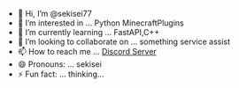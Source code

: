 - 👋 Hi, I’m @sekisei77
- 👀 I’m interested in ... Python MinecraftPlugins
- 🌱 I’m currently learning ... FastAPI,C++
- 💞️ I’m looking to collaborate on ... something service assist
- 📫 How to reach me ... [Discord Server](https://discord.gg/cP859cs8k3)
- 😄 Pronouns: ... sekisei
- ⚡ Fun fact: ... thinking...

<!---
sekisei0077/sekisei0077 is a ✨ special ✨ repository because its `README.md` (this file) appears on your GitHub profile.
You can click the Preview link to take a look at your changes.
--->
